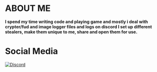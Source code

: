 
# ABOUT ME 
**I spend my time writing code and playing game
and mostly i deal with crypter/fud and image logger files and logs on discord
I set up different stealers, make them unique to me, share and open them for use.**



# Social Media
[![Discord](https://camo.githubusercontent.com/cfdb7a62449afe712e9eb92977cf8190acb14fb16e173e128eff89736e212a1e/68747470733a2f2f696d672e736869656c64732e696f2f62616467652f646973636f72642532302d3732383944412e7376673f267374796c653d666f722d7468652d6261646765266c6f676f3d646973636f7264266c6f676f436f6c6f723d7768697465)](https://discord.gg/67sx62SWUZ)<br>

